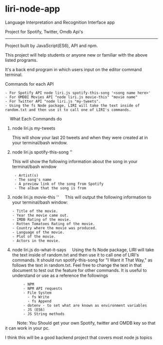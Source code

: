 # liri-node-app

Language Interpretation and Recognition Interface app

Project for Spotify, Twitter, Omdb Api's 

-------------------------------------------------------------------------------------------------


Project built by JavaScript(ES6), API and npm.

This project will help students or anyone new or familiar with the above listed programs. 

It's a back end program in which users input on the editor command terminal.  

Commands for each API 

    - For Spotify API node liri.js spotify-this-song '<song name here>'
    - For OMDBI Movies API "node liri.js movie-this" "movie name"
    - For Twitter API "node liri.js "my-tweets".
    - Using the fs Node package, LIRI will take the text inside of random.txt and then use it to call one of LIRI's commands.
     
    
What Each Commands do 

1. node liri.js my-tweets

    This will show your last 20 tweets and when they were created at in your terminal/bash window.

2. node liri.js spotify-this-song '<song name here>'
    
    This will show the following information about the song in your terminal/bash window
        
        - Artist(s)
        - The song's name
        - A preview link of the song from Spotify
        - The album that the song is from
        
3. node liri.js movie-this '<movie name here>'
    
    This will output the following information to your terminal/bash window:

       - Title of the movie.
       - Year the movie came out.
       - IMDB Rating of the movie.
       - Rotten Tomatoes Rating of the movie.
       - Country where the movie was produced.
       - Language of the movie.
       - Plot of the movie.
       - Actors in the movie.

4. node liri.js do-what-it-says
    
   Using the fs Node package, LIRI will take the text inside of random.txt and then use it to call one of LIRI's commands.
   It should run spotify-this-song for "I Want it That Way," as follows the text in random.txt.
   Feel free to change the text in that document to test out the feature for other commands.
   It is useful to understand or use as a reference the followings

            - NPM 
            - NPM API requests
            - File System 
              - fs Write
              - fs Append
            - dotenv - to set what are known as environment variables
            - JS (ES6)
            - JS String methods
           
 Note: You Should get your own Spotify, twitter and OMDB key so that it can work in your pc. 

I think this will be a good backend project that covers most node js topics
